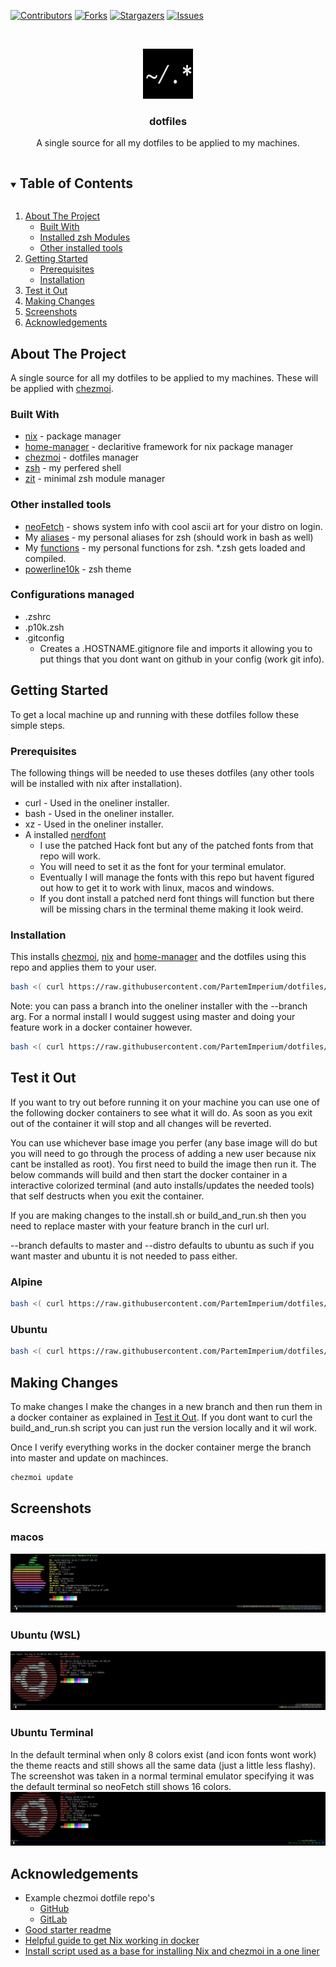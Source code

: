 <!-- PROJECT SHIELDS -->
[![Contributors][contributors-shield]][contributors-url]
[![Forks][forks-shield]][forks-url]
[![Stargazers][stars-shield]][stars-url]
[![Issues][issues-shield]][issues-url]

<!-- PROJECT LOGO -->
<br />
<p align="center">
  <a href="https://github.com/PartemImperium/dotfiles">
    <img src="images/logo.png" alt="Logo" width="80" height="80">
  </a>

  <h3 align="center">dotfiles</h3>

  <p align="center">A single source for all my dotfiles to be applied to my machines.<br /></p>
</p>

<!-- TABLE OF CONTENTS -->
<details open="open">
  <summary><h2 style="display: inline-block">Table of Contents</h2></summary>
  <ol>
    <li>
      <a href="#about-the-project">About The Project</a>
      <ul>
        <li><a href="#built-with">Built With</a></li>
        <li><a href="#installed-zsh-modules">Installed zsh Modules</a></li>
        <li><a href="#other-installed-tools">Other installed tools</a></li>
      </ul>
    </li>
    <li>
      <a href="#getting-started">Getting Started</a>
      <ul>
        <li><a href="#prerequisites">Prerequisites</a></li>
        <li><a href="#installation">Installation</a></li>
      </ul>
    </li>
    <li><a href="#test-it-out">Test it Out</a></li>
    <li><a href="#making-changes">Making Changes</a></li>
    <li><a href="#screenshots">Screenshots</a></li>
    <li><a href="#acknowledgements">Acknowledgements</a></li>
  </ol>
</details>

<!-- ABOUT THE PROJECT -->
## About The Project
A single source for all my dotfiles to be applied to my machines. These will be applied with [chezmoi](https://github.com/twpayne/chezmoi).


### Built With
* [nix](https://github.com/NixOS/nixpkgs) - package manager
* [home-manager](https://github.com/nix-community/home-manager) - declaritive framework for nix package manager
* [chezmoi](https://github.com/twpayne/chezmoi) - dotfiles manager
* [zsh](https://www.zsh.org/) - my perfered shell
* [zit](https://github.com/thiagokokada/zit) - minimal zsh module manager


### Other installed tools
* [neoFetch](https://github.com/dylanaraps/neofetch) - shows system info with cool ascii art for your distro on login.
* My [aliases](dot_aliases) - my personal aliases for zsh (should work in bash as well)
* My [functions](dot_functions) - my personal functions for zsh. *.zsh gets loaded and compiled.
* [powerline10k](https://github.com/romkatv/powerlevel10k) - zsh theme


### Configurations managed
* .zshrc
* .p10k.zsh
* .gitconfig
  * Creates a .HOSTNAME.gitignore file and imports it allowing you to put things that you dont want on github in your config (work git info).

## Getting Started

To get a local machine up and running with these dotfiles follow these simple steps.

### Prerequisites

The following things will be needed to use theses dotfiles (any other tools will be installed with nix after installation).
* curl - Used in the oneliner installer.
* bash - Used in the oneliner installer.
* xz - Used in the oneliner installer.
* A installed [nerdfont](https://github.com/ryanoasis/nerd-fonts)
  * I use the patched Hack font but any of the patched fonts from that repo will work.
  * You will need to set it as the font for your terminal emulator.
  * Eventually I will manage the fonts with this repo but havent figured out how to get it to work with linux, macos and windows.
  * If you dont install a patched nerd font things will function but there will be missing chars in the terminal theme making it look weird.

### Installation

This installs [chezmoi](https://github.com/twpayne/chezmoi), [nix](https://github.com/NixOS/nixpkgs) and [home-manager](https://github.com/nix-community/home-manager) and the dotfiles using this repo and applies them to your user.
```zsh
bash <( curl https://raw.githubusercontent.com/PartemImperium/dotfiles/master/install.sh)
```
Note: you can pass a branch into the oneliner installer with the --branch arg. For a normal install I would suggest using master and doing your feature work in a docker container however.
```zsh
bash <( curl https://raw.githubusercontent.com/PartemImperium/dotfiles/master/install.sh) --branch feature/my-super-awesome-feature
```
## Test it Out
If you want to try out before running it on your machine you can use one of the following docker containers to see what it will do. As soon as you exit out of the container it will stop and all changes will be reverted.

You can use whichever base image you perfer (any base image will do but you will need to go through the process of adding a new user because nix cant be installed as root). You first need to build the image then run it. The below commands will build and then start the docker container in a interactive colorized terminal (and auto installs/updates the needed tools) that self destructs when you exit the container.

If you are making changes to the install.sh or build_and_run.sh then you need to replace master with your feature branch in the curl url.

--branch defaults to master and --distro defaults to ubuntu as such if you want master and ubuntu it is not needed to pass either.
### Alpine
```zsh
bash <( curl https://raw.githubusercontent.com/PartemImperium/dotfiles/master/dockerfiles/build_and_run.sh) --branch feature/my-super-cool-feature --distro alpine
```

### Ubuntu
```zsh
bash <( curl https://raw.githubusercontent.com/PartemImperium/dotfiles/master/dockerfiles/build_and_run.sh) --branch feature/my-super-cool-feature --distro ubuntu
```

## Making Changes
To make changes I make the changes in a new branch and then run them in a docker container as explained in [Test it Out](#test-it-out). If you dont want to curl the build_and_run.sh script you can just run the version locally and it wil work.

Once I verify everything works in the docker container merge the branch into master and update on machinces.
```zsh
chezmoi update
```

## Screenshots

### macos
![](images/mac-screenshot.png)

### Ubuntu (WSL)
![](images/ubuntu-wsl-screenshot.png)

### Ubuntu Terminal
In the default terminal when only 8 colors exist (and icon fonts wont work) the theme reacts and still shows all the same data (just a little less flashy). The screenshot was taken in a normal terminal emulator specifying it was the default terminal so neoFetch still shows 16 colors.
![](images/ubuntu-terminal-screenshot.png)

<!-- ACKNOWLEDGEMENTS -->
## Acknowledgements

* Example chezmoi dotfile repo's
    * [GitHub](https://github.com/topics/chezmoi?o=desc&s=updated)
    * [GitLab](https://gitlab.com/search?search=chezmoi)
* [Good starter readme](https://github.com/othneildrew/Best-README-Template)
* [Helpful guide to get Nix working in docker](https://aaronlevin.ca/post/100703631408/installing-nix-within-a-docker-container)
* [Install script used as a base for installing Nix and chezmoi in a one liner](https://github.com/tapayne88/dotfiles/blob/master/public/install.sh)


<!-- MARKDOWN LINKS & IMAGES -->
<!-- https://www.markdownguide.org/basic-syntax/#reference-style-links -->
[contributors-shield]: https://img.shields.io/github/contributors/PartemImperium/dotfiles.svg?style=for-the-badge
[contributors-url]: https://github.com/PartemImperium/dotfiles/graphs/contributors
[forks-shield]: https://img.shields.io/github/forks/PartemImperium/dotfiles.svg?style=for-the-badge
[forks-url]: https://github.com/PartemImperium/dotfiles/network/members
[stars-shield]: https://img.shields.io/github/stars/PartemImperium/dotfiles.svg?style=for-the-badge
[stars-url]: https://github.com/PartemImperium/dotfiles/stargazers
[issues-shield]: https://img.shields.io/github/issues/PartemImperium/dotfiles.svg?style=for-the-badge
[issues-url]: https://github.com/PartemImperium/dotfiles/issues
